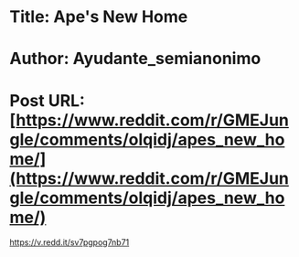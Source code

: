 # Title: Ape's New Home
# Author: Ayudante_semianonimo
# Post URL: [https://www.reddit.com/r/GMEJungle/comments/olqidj/apes_new_home/](https://www.reddit.com/r/GMEJungle/comments/olqidj/apes_new_home/)


https://v.redd.it/sv7pgpog7nb71